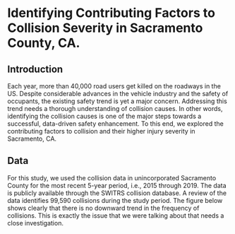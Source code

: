 # Identifying Contributing Factors to Collision Severity in Sacramento County, CA.

## Introduction
Each year, more than 40,000 road users get killed on the roadways in the US. Despite considerable advances in the vehicle industry and the safety of occupants, the existing safety trend is yet a major concern. Addressing this trend needs a thorough understanding of collision causes. In other words, identifying the collision causes is one of the major steps towards a successful, data-driven safety enhancement. To this end, we explored the contributing factors to collision and their higher injury severity in Sacramento, CA.

## Data
For this study, we used the collision data in unincorporated Sacramento County for the most recent 5-year period, i.e., 2015 through 2019. The data is publicly available through the SWITRS collision database. A review of the data identifies 99,590 collisions during the study period. The figure below shows clearly that there is no downward trend in the frequency of collisions. This is exactly the issue that we were talking about that needs a close investigation.

